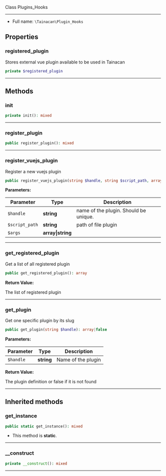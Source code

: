 
Class Plugins_Hooks

***

* Full name: `\Tainacan\Plugin_Hooks`

## Properties

### registered_plugin

Stores external vue plugin available to be used in Tainacan

```php
private $registered_plugin
```

***

## Methods

### init

```php
private init(): mixed
```

***

### register_plugin

```php
public register_plugin(): mixed
```

***

### register_vuejs_plugin

Register a new vuejs plugin

```php
public register_vuejs_plugin(string $handle, string $script_path, array|string $args = []): mixed
```

**Parameters:**

| Parameter      | Type              | Description                           |
|----------------|-------------------|---------------------------------------|
| `$handle`      | **string**        | name of the plugin. Should be unique. |
| `$script_path` | **string**        | path of file plugin                   |
| `$args`        | **array\|string** |                                       |

***

### get_registered_plugin

Get a list of all registered plugin

```php
public get_registered_plugin(): array
```

**Return Value:**

The list of registered plugin

***

### get_plugin

Get one specific plugin by its slug

```php
public get_plugin(string $handle): array|false
```

**Parameters:**

| Parameter | Type       | Description        |
|-----------|------------|--------------------|
| `$handle` | **string** | Name of the plugin |

**Return Value:**

The plugin definition or false if it is not found

***

## Inherited methods

### get_instance

```php
public static get_instance(): mixed
```

* This method is **static**.
***

### __construct

```php
private __construct(): mixed
```

***
